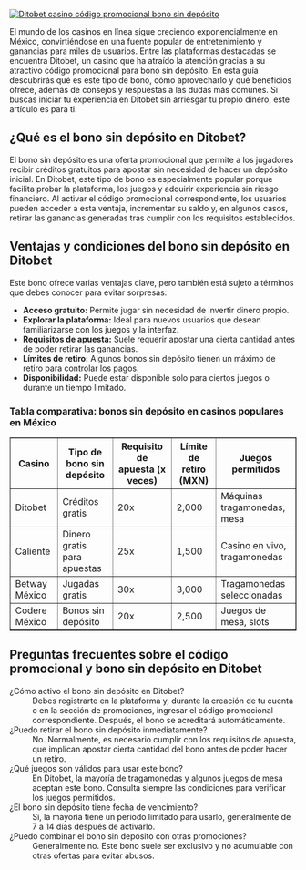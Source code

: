 [![Ditobet casino código promocional bono sin depósito](https://123-caf.pages.dev/gitsignup.png)](https://vrmoo.ru/Bt82HjjY)

<p>El mundo de los casinos en línea sigue creciendo exponencialmente en México, convirtiéndose en una fuente popular de entretenimiento y ganancias para miles de usuarios. Entre las plataformas destacadas se encuentra Ditobet, un casino que ha atraído la atención gracias a su atractivo código promocional para bono sin depósito. En esta guía descubrirás qué es este tipo de bono, cómo aprovecharlo y qué beneficios ofrece, además de consejos y respuestas a las dudas más comunes. Si buscas iniciar tu experiencia en Ditobet sin arriesgar tu propio dinero, este artículo es para ti.</p>  <h2>¿Qué es el bono sin depósito en Ditobet?</h2> <p>El bono sin depósito es una oferta promocional que permite a los jugadores recibir créditos gratuitos para apostar sin necesidad de hacer un depósito inicial. En Ditobet, este tipo de bono es especialmente popular porque facilita probar la plataforma, los juegos y adquirir experiencia sin riesgo financiero. Al activar el código promocional correspondiente, los usuarios pueden acceder a esta ventaja, incrementar su saldo y, en algunos casos, retirar las ganancias generadas tras cumplir con los requisitos establecidos.</p>  <h2>Ventajas y condiciones del bono sin depósito en Ditobet</h2> <p>Este bono ofrece varias ventajas clave, pero también está sujeto a términos que debes conocer para evitar sorpresas:</p> <ul>   <li><strong>Acceso gratuito:</strong> Permite jugar sin necesidad de invertir dinero propio.</li>   <li><strong>Explorar la plataforma:</strong> Ideal para nuevos usuarios que desean familiarizarse con los juegos y la interfaz.</li>   <li><strong>Requisitos de apuesta:</strong> Suele requerir apostar una cierta cantidad antes de poder retirar las ganancias.</li>   <li><strong>Límites de retiro:</strong> Algunos bonos sin depósito tienen un máximo de retiro para controlar los pagos.</li>   <li><strong>Disponibilidad:</strong> Puede estar disponible solo para ciertos juegos o durante un tiempo limitado.</li> </ul>  <h3>Tabla comparativa: bonos sin depósito en casinos populares en México</h3> <table border="1" cellpadding="5" cellspacing="0">   <thead>     <tr>       <th>Casino</th>       <th>Tipo de bono sin depósito</th>       <th>Requisito de apuesta (x veces)</th>       <th>Límite de retiro (MXN)</th>       <th>Juegos permitidos</th>     </tr>   </thead>   <tbody>     <tr>       <td>Ditobet</td>       <td>Créditos gratis</td>       <td>20x</td>       <td>2,000</td>       <td>Máquinas tragamonedas, mesa</td>     </tr>     <tr>       <td>Caliente</td>       <td>Dinero gratis para apuestas</td>       <td>25x</td>       <td>1,500</td>       <td>Casino en vivo, tragamonedas</td>     </tr>     <tr>       <td>Betway México</td>       <td>Jugadas gratis</td>       <td>30x</td>       <td>3,000</td>       <td>Tragamonedas seleccionadas</td>     </tr>     <tr>       <td>Codere México</td>       <td>Bonos sin depósito</td>       <td>20x</td>       <td>2,500</td>       <td>Juegos de mesa, slots</td>     </tr>   </tbody> </table>  <h2>Preguntas frecuentes sobre el código promocional y bono sin depósito en Ditobet</h2> <dl>   <dt>¿Cómo activo el bono sin depósito en Ditobet?</dt>   <dd>Debes registrarte en la plataforma y, durante la creación de tu cuenta o en la sección de promociones, ingresar el código promocional correspondiente. Después, el bono se acreditará automáticamente.</dd>    <dt>¿Puedo retirar el bono sin depósito inmediatamente?</dt>   <dd>No. Normalmente, es necesario cumplir con los requisitos de apuesta, que implican apostar cierta cantidad del bono antes de poder hacer un retiro.</dd>    <dt>¿Qué juegos son válidos para usar este bono?</dt>   <dd>En Ditobet, la mayoría de tragamonedas y algunos juegos de mesa aceptan este bono. Consulta siempre las condiciones para verificar los juegos permitidos.</dd>    <dt>¿El bono sin depósito tiene fecha de vencimiento?</dt>   <dd>Sí, la mayoría tiene un periodo limitado para usarlo, generalmente de 7 a 14 días después de activarlo.</dd>    <dt>¿Puedo combinar el bono sin depósito con otras promociones?</dt>   <dd>Generalmente no. Este bono suele ser exclusivo y no acumulable con otras ofertas para evitar abusos.</dd> </dl>